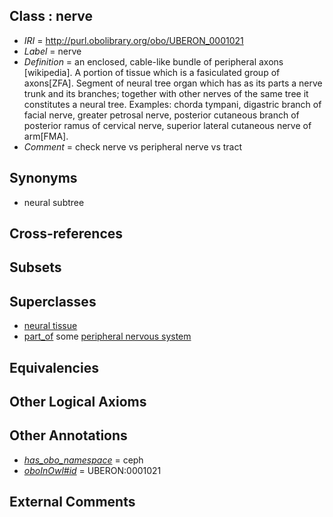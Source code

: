 
## Class : nerve

 * *IRI* = http://purl.obolibrary.org/obo/UBERON_0001021
 * *Label* = nerve
 * *Definition* = an enclosed, cable-like bundle of peripheral axons [wikipedia]. A portion of tissue which is a fasiculated group of axons[ZFA]. Segment of neural tree organ which has as its parts a nerve trunk and its branches; together with other nerves of the same tree it constitutes a neural tree. Examples: chorda tympani, digastric branch of facial nerve, greater petrosal nerve, posterior cutaneous branch of posterior ramus of cervical nerve, superior lateral cutaneous nerve of arm[FMA].
 * *Comment* = check nerve vs peripheral nerve vs tract

## Synonyms

 * neural subtree

## Cross-references


## Subsets


## Superclasses

 * [neural tissue](../../UBERON/14/UBERON_0003714.md)
 * [part_of](../../BFO/50/BFO_0000050.md) some [peripheral nervous system](../../UBERON/10/UBERON_0000010.md)

## Equivalencies


## Other Logical Axioms


## Other Annotations

 * *[has_obo_namespace](../../ce/oboInOwl#hasOBONamespace.md)* = ceph
 * *[oboInOwl#id](../../id/oboInOwl#id.md)* = UBERON:0001021

## External Comments

